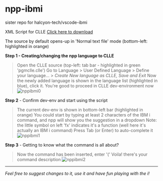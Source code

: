 # npp-ibmi
sister repo for halcyon-tech/vscode-ibmi

XML Script for CLLE [Click here to download](https://github.com/bojasv/npp-ibmi/blob/main/autoCompletion/clle.xml)

The source by default opens-up in 'Normal text file' mode (bottom-left: highlighted in orange)

**Step 1 - Creating/changing the npp language to CLLE**
> Open the CLLE source (top-left: tab bar - highlighted in green 'pgmclle.clle')
> Go to Language > User Defined Language > Define your language... > *Create New language as CLLE, Save and Exit*
> Now the newly added language is shown in the language list (highlighted in blue), click it.
> You're good to proceed in CLLE dev-environment now
![nppibmi0](https://user-images.githubusercontent.com/59419054/219876232-17664f49-7b4d-49f3-b6c4-3f0aa39cdc68.png)

**Step 2** - Confirm dev-env and start using the script
> The current dev-env is shown in bottom-left bar (highlighted in orange)
> You could start by typing at least 2 characters of the IBM i command, and npp will show you the suggestion in a dropdown
> Note: the little symbol on left 'fx' indicates it's a function (well here it's actually an IBM i command)
> Press Tab (or Enter) to auto-complete it
![nppibmi1](https://user-images.githubusercontent.com/59419054/219876244-a143fba8-a42d-4b72-9471-827ffec7a06e.png)

**Step 3** - Getting to know what the command is all about?
> Now the command has been inserted, enter '('
> Voila! there's your command description
![nppibmi2](https://user-images.githubusercontent.com/59419054/219876260-3d98a210-5d37-4911-b3d6-d26b3d93514f.png)


***
_Feel free to suggest changes to it, use it and have fun playing with the i!_
